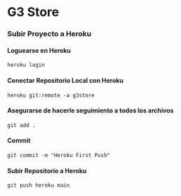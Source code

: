 # G3 Store


### Subir Proyecto a Heroku

#### Loguearse en Heroku

```
heroku login
```

#### Conectar Repositorio Local con Heroku

```
heroku git:remote -a g3store
```

#### Asegurarse de hacerle seguimiento a todos los archivos

```
git add .
```

#### Commit

```
git commit -m "Heroku First Push"
```

#### Subir Repositorio a Heroku

```
git push heroku main
```